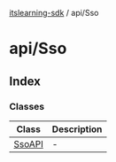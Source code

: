 [itslearning-sdk](../../modules.md) / api/Sso

# api/Sso

## Index

### Classes

| Class | Description |
| ------ | ------ |
| [SsoAPI](classes/SsoAPI.md) | - |

